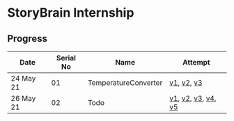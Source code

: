 # StoryBrain Internship

## Progress

| Date      |  Serial No    | Name                         | Attempt                                                                                        |
| --------- | ------------- | ---------------------------- | ---------------------------------------------------------------------------------------------- |
| 24 May 21 |    01         | TemperatureConverter         | [v1][1-v1], [v2][1-v2], [v3][1-v3]                                                             |
| 26 May 21 |    02         | Todo                         | [v1][2-v1], [v2][2-v2], [v3][2-v3], [v4][2-v4], [v5][2-v5]                                     |

[1-v1]: https://fc-converter.surge.sh/
[1-v2]: https://fc-converter-v2.surge.sh/
[1-v3]: https://fc-converter-v3.surge.sh/
[2-v1]: https://todo-v1.surge.sh/
[2-v2]: https://todo-v2.surge.sh/
[2-v3]: https://todo-v3.surge.sh/
[2-v4]: https://todo-v4.surge.sh/
[2-v5]: https://todo-v5.surge.sh/